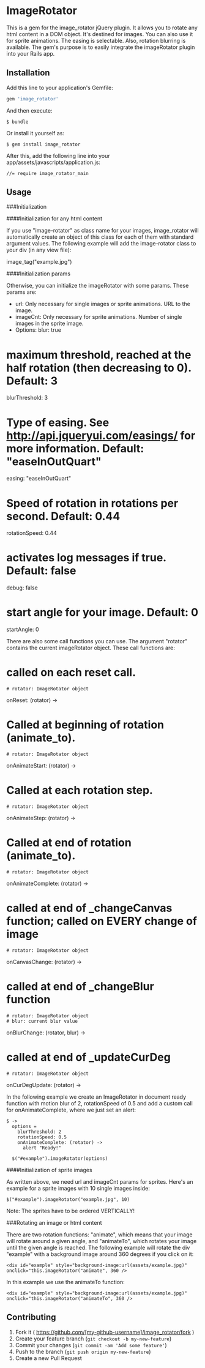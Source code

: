 # ImageRotator

This is a gem for the image_rotator jQuery plugin. It allows you to rotate any html content in a DOM object. It's destined for images. You can also use it for sprite animations. The easing is selectable. Also, rotation blurring is available. The gem's purpose is to easily integrate the imageRotator plugin into your Rails app.

## Installation

Add this line to your application's Gemfile:

```ruby
gem 'image_rotator'
```

And then execute:

    $ bundle

Or install it yourself as:

    $ gem install image_rotator

After this, add the following line into your app/assets/javascripts/application.js:
    
    //= require image_rotator_main


## Usage

###Initialization


####Initialization for any html content

If you use "image-rotator" as class name for your images, image_rotator will automatically create an object of this class for each of them with standard argument values. 
The following example will add the image-rotator class to your div (in any view file):

  <div class="image-rotator">
    image_tag("example.jpg")
  </div>  


####Initialization params

Otherwise, you can initialize the imageRotator with some params. These params are:
 * url: Only necessary for single images or sprite animations. URL to the image.
 * imageCnt: Only necessary for sprite animations. Number of single images in the sprite image.
 * Options:
  blur: true                              
  # maximum threshold, reached at the half rotation (then decreasing to 0). Default: 3
  blurThreshold: 3
  # Type of easing. See http://api.jqueryui.com/easings/ for more information. Default: "easeInOutQuart"
  easing: "easeInOutQuart"
  # Speed of rotation in rotations per second. Default: 0.44
  rotationSpeed: 0.44
  # activates log messages if true. Default: false
  debug: false
  # start angle for your image. Default: 0
  startAngle: 0

There are also some call functions you can use. The argument "rotator" contains the current imageRotator object. These call functions are:
       
  # called on each reset call.
    # rotator: ImageRotator object
  onReset: (rotator) ->
  # Called at beginning of rotation (animate_to). 
    # rotator: ImageRotator object
  onAnimateStart: (rotator) ->
  # Called at each rotation step. 
    # rotator: ImageRotator object
  onAnimateStep: (rotator) ->
  # Called at end of rotation (animate_to). 
    # rotator: ImageRotator object
  onAnimateComplete: (rotator) ->
  # called  at end of _changeCanvas function; called on EVERY change of image
    # rotator: ImageRotator object
  onCanvasChange: (rotator) ->
  # called at end of _changeBlur function
    # rotator: ImageRotator object
    # blur: current blur value
  onBlurChange: (rotator, blur) ->
  # called at end of _updateCurDeg
    # rotator: ImageRotator object
  onCurDegUpdate: (rotator) ->

 In the following example we create an ImageRotator in document ready function with motion blur of 2, rotationSpeed of 0.5 and add a custom call for onAnimateComplete, where we just set an alert:

    $ ->
      options = 
        blurThreshold: 2
        rotationSpeed: 0.5
        onAnimateComplete: (rotator) ->
          alert "Ready!"

      $("#example").imageRotator(options)


####Initialization of sprite images

As written above, we need url and imageCnt params for sprites. Here's an example for a sprite images with 10 single images inside:

    $("#example").imageRotator("example.jpg", 10)

Note: The sprites have to be ordered VERTICALLY!


###Rotating an image or html content

There are two rotation functions: "animate", which means that your image will rotate around a given angle, and "animateTo", which rotates your image until the given angle is reached. The following example will rotate the div "example" with a background image around 360 degrees if you click on it:

    <div id="example" style="background-image:url(assets/example.jpg)" onclick="this.imageRotator("animate", 360 />

In this example we use the animateTo function:
  
    <div id="example" style="background-image:url(assets/example.jpg)" onclick="this.imageRotator("animateTo", 360 />


## Contributing

1. Fork it ( https://github.com/[my-github-username]/image_rotator/fork )
2. Create your feature branch (`git checkout -b my-new-feature`)
3. Commit your changes (`git commit -am 'Add some feature'`)
4. Push to the branch (`git push origin my-new-feature`)
5. Create a new Pull Request
